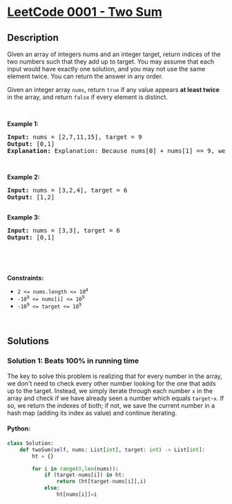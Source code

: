 # [LeetCode 0001 - Two Sum](https://leetcode.com/problems/two-sum)


## Description
<p> Given an array of integers nums and an integer target, return indices of the two numbers such that they add up to target.
You may assume that each input would have exactly one solution, and you may not use the same element twice.
You can return the answer in any order. </p>

<p>Given an integer array <code>nums</code>, return <code>true</code> if any value appears <strong>at least twice</strong> in the array, and return <code>false</code> if every element is distinct.

<p>&nbsp;</p>
<p><strong class="example">Example 1:</strong></p>
<pre><strong>Input:</strong> nums = [2,7,11,15], target = 9
<strong>Output:</strong> [0,1]
<strong>Explanation:</strong> Explanation: Because nums[0] + nums[1] == 9, we return [0, 1].

</pre><p><strong class="example">Example 2:</strong></p>
<pre><strong>Input:</strong> nums = [3,2,4], target = 6
<strong>Output:</strong> [1,2]

</pre><p><strong class="example">Example 3:</strong></p>
<pre><strong>Input:</strong> nums = [3,3], target = 6
<strong>Output:</strong> [0,1]


</pre>
<p>&nbsp;</p>
<p><strong>Constraints:</strong></p>

<ul>
	<li><code>2 &lt;= nums.length &lt;= 10<sup>4</sup></code></li>
	<li><code>-10<sup>9</sup> &lt;= nums[i] &lt;= 10<sup>9</sup></code></li>
  	<li><code>-10<sup>9</sup> &lt;= target &lt;= 10<sup>9</sup></code></li>
</ul>

<br/>

## Solutions

### Solution 1: Beats 100% in running time

The key to solve this problem is realizing that for every number in the array, we don't need to check every other number looking for the one that adds up to the target. Instead, we simply iterate through each number `x` in the array and check if we have already seen a number which equals `target`-`x`. If so, we return the indexes of both; if not, we save the current number in a hash map (adding its index as value) and continue iterating.

<!-- tabs:start -->

#### Python:
```python
class Solution:
    def twoSum(self, nums: List[int], target: int) -> List[int]:
        ht = {}

        for i in range(0,len(nums)):
            if (target-nums[i]) in ht: 
                return (ht[target-nums[i]],i)
            else:
                ht[nums[i]]=i
        
```
